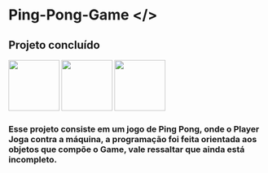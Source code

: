 # Ping-Pong-Game </>

## Projeto concluído
<div>
<img src="https://cdn.jsdelivr.net/gh/devicons/devicon/icons/javascript/javascript-original.svg" width="100" height="100" style="display: inline-block;" />
 <img src="https://cdn.jsdelivr.net/gh/devicons/devicon/icons/html5/html5-original.svg" width="100" height="100" style="display: inline-block;" />
  <img src="https://cdn.jsdelivr.net/gh/devicons/devicon/icons/css3/css3-original.svg" width="100" height="100" style="display: inline-block;" />
</div>


### Esse projeto consiste em um jogo de Ping Pong, onde o Player Joga contra a máquina, a programação foi feita orientada aos objetos que compõe o Game, vale ressaltar que ainda está incompleto. 
